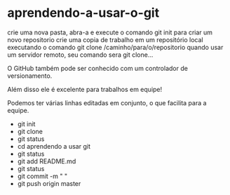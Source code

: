 ﻿# aprendendo-a-usar-o-git
crie uma nova pasta, abra-a e execute o comando git init para criar um novo repositorio
crie uma copia de trabalho em um repositório local executando o comando git clone /caminho/para/o/repositorio
quando usar um servidor remoto, seu comando sera git clone...

O GitHub também pode ser conhecido com um controlador de versionamento. 

Além disso ele é excelente para trabalhos em equipe!

Podemos ter várias linhas editadas em conjunto, o que facilita para a equipe.

- git init
- git clone
- git status
- cd aprendendo a usar git
- git status
- git add README.md
- git status 
- git commit -m  " "                               
- git push origin master